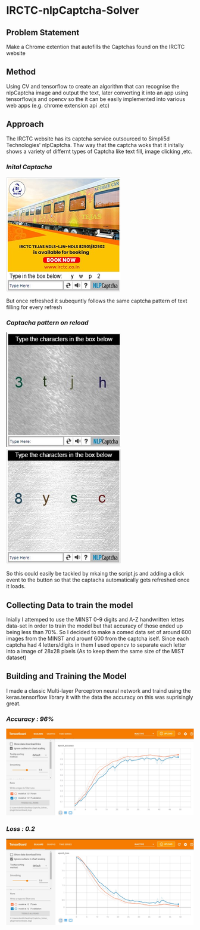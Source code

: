 # IRCTC-nlpCaptcha-Solver

## Problem Statement
Make a Chrome extention that autofills the Captchas found on the IRCTC website

## Method
Using CV and tensorflow to create an algorithm that can recognise the nlpCaptcha image and output the text, 
later converting it into an app using tensorflowjs and opencv so the it can be easily implemented into various web apps (e.g. chrome extension api .etc)

## Approach
The IRCTC website has its captcha service outsourced to Simpli5d Technologies' nlpCaptcha.
Thw way that the captcha woks that it initally shows a variety of differnt types of Captcha like text fill, image clicking ,etc.

### *Inital Captacha*
![inital_captcha](readme-assets/cap1.jpg)

But once refreshed it subequntly follows the same captcha pattern of text filling for every refresh

### *Captacha pattern on reload*
![cap2](readme-assets/cap5.jpg) 
![cap2](readme-assets/cap4.jpg) 

So this could easily be tackled by mkaing the script.js and adding a click event to the button so that the captacha automatically gets refreshed once it loads. 

## Collecting Data to train the model
Inially I attemped to use the MINST 0-9 digits and A-Z handwritten lettes data-set in order to train the model but that accuracy of those ended up being less than 70%.
So I decided to make a comed data set of around 600 images from the MINST and arounf 600 from the captcha iself.
Since each captcha had 4 letters/digits in them I used opencv to separate each letter into a image of 28x28 pixels (As to keep them the same size of the MIST dataset)

## Building and Training the Model
I made a classic Multi-layer Perceptron neural network and traind using the keras.tensorflow library it with the data the accuracy on this was suprisingly great.

### *Accuracy : 96%*
![tensorboard1](readme-assets/accuracy.jpg)

### *Loss : 0.2*
![tensorboard1](readme-assets/loss.jpg) 

